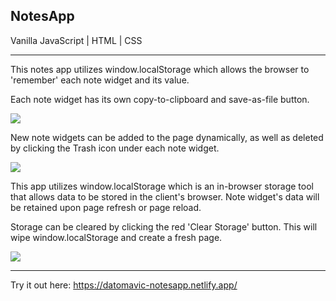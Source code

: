 NotesApp
---
Vanilla JavaScript | HTML | CSS

---

This notes app utilizes window.localStorage which allows the browser to 'remember' each note widget and its value. 

Each note widget has its own copy-to-clipboard and save-as-file button.

<img src='https://i.imgur.com/2teEyvO.gif'> 

New note widgets can be added to the page dynamically, as well as deleted by clicking the Trash icon under each note widget.

<img src='https://i.imgur.com/cZRQd5P.gif'>

This app utilizes window.localStorage which is an in-browser storage tool that allows data to be stored in the client's browser. Note widget's data will be retained upon page refresh or page reload. 

Storage can be cleared by clicking the red 'Clear Storage' button. This will wipe window.localStorage and create a fresh page. 

<img src='https://i.imgur.com/euDez2m.gif'>


-------

Try it out here: https://datomavic-notesapp.netlify.app/
